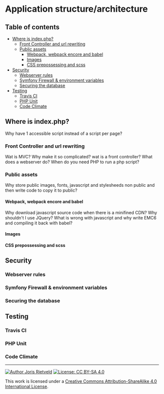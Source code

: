 <!--
  - Author: Joris Rietveld <jorisrietveld@gmail.com>
  - Date: 03-12-2018 12:56
  - Licence: Creative Commons - Attribution-ShareAlike 4.0 International
-->
# Application structure/architecture #

[TOC]: # "Table of contents"

## Table of contents
- [Where is index.php?](#where-is-indexphp)
    - [Front Controller and url rewriting](#front-controller-and-url-rewriting)
    - [Public assets](#public-assets)
        - [Webpack, webpack encore and babel](#webpack-webpack-encore-and-babel)
        - [Images](#images)
        - [CSS prepossessing and scss](#css-prepossessing-and-scss)
- [Security](#security)
    - [Webserver rules](#webserver-rules)
    - [Symfony Firewall & environment variables](#symfony-firewall--environment-variables)
    - [Securing the database](#securing-the-database)
- [Testing](#testing)
    - [Travis CI](#travis-ci)
    - [PHP Unit](#php-unit)
    - [Code Climate](#code-climate)


## Where is index.php? ##
Why have 1 accessible script instead of a script per page?

### Front Controller and url rewriting ###
Wat is MVC?
 Why make it so complicated?
 wat is a front controller?
 What does a webserver do?
 When do you need PHP to run a php script?


### Public assets ###
Why store public images, fonts, javascript and stylesheeds non public and then write code to copy it to public?

#### Webpack, webpack encore and babel ####
Why download javascript source code when there is a minifined CDN?
Why shouldn't I use JQuery?
What is wrong with javascript and why write EMC6 and compiling it back with babel?

#### Images ####

#### CSS prepossessing and scss ####

## Security ##

### Webserver rules ###

### Symfony Firewall & environment variables ###

### Securing the database ###

## Testing ##

### Travis CI ###
### PHP Unit ###
### Code Climate ###



<hr>

[![Author Joris Rietveld](https://img.shields.io/badge/Author-Joris%20Rietveld-blue.svg)](https://github.com/jorisrietveld)
[![License: CC BY-SA 4.0](https://img.shields.io/badge/License-CC%20BY--SA%204.0-lightgrey.svg)](https://creativecommons.org/licenses/by-sa/4.0/)

This work is licensed under a <a rel="license" href="http://creativecommons.org/licenses/by-sa/4.0/">Creative Commons Attribution-ShareAlike 4.0 International License</a>.